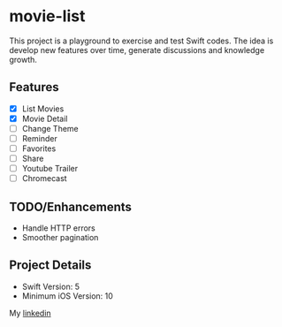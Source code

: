 # movie-list

This project is a playground to exercise and test Swift codes. The idea is develop new features over time, generate discussions and knowledge growth.

## Features

- [x] List Movies
- [x] Movie Detail
- [ ] Change Theme
- [ ] Reminder
- [ ] Favorites
- [ ] Share
- [ ] Youtube Trailer
- [ ] Chromecast

## TODO/Enhancements

- Handle HTTP errors
- Smoother pagination

## Project Details

- Swift Version: 5
- Minimum iOS Version: 10


My [linkedin](https://www.linkedin.com/in/marcellus-batista-77137838/?locale=en_US) 

